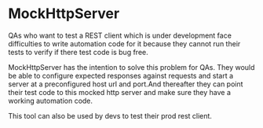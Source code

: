 MockHttpServer
==============

QAs who want to test a REST client which is under development face difficulties to write automation code for it because they cannot run their tests to verify if there test code is bug free.

MockHttpServer has the intention to solve this problem for QAs. They would be able to configure expected responses against requests and start a server at a preconfigured host url and port.And thereafter they can point their test code to this mocked http server and make sure they have a working automation code.

This tool can also be used by devs to test their prod rest client.



